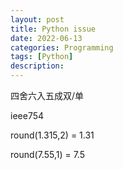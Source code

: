 ```yaml
---
layout: post
title: Python issue
date: 2022-06-13
categories: Programming
tags: [Python]
description: 
---
```


四舍六入五成双/单

ieee754

round(1.315,2) = 1.31

round(7.55,1) = 7.5